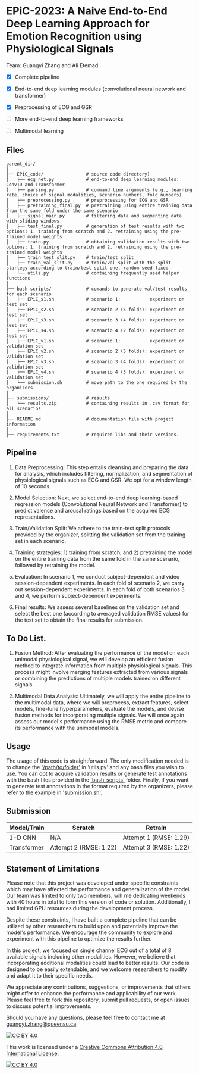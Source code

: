 # EPiC-2023: A Naive End-to-End Deep Learning Approach for Emotion Recognition using Physiological Signals


Team: Guangyi Zhang and Ali Etemad 



- [x] Complete pipeline
- [x] End-to-end deep learning modules (convolutional neural network and transformer)
- [x] Preprocessing of ECG and GSR
- [ ] More end-to-end deep learning frameworks
- [ ] Multimodal learning



## Files 


```shell
parent_dir/
│
├── EPiC_code/                # source code directory)
│   ├── ecg_net.py            # end-to-end deep learning modules: Conv1D and Transformer
│   ├── parsing.py            # command line arguments (e.g., learning rate, choice of signal modalities, scenario numbers, fold numbers)
│   ├── preprocessing.py      # preprocessing for ECG and GSR
│   ├── pretraining_final.py  # pretraining using entire training data from the same fold under the same scenario
│   ├── signal_main.py        # filtering data and segmenting data with sliding windows
│   ├── test_final.py         # generation of test results with two options: 1. training from scratch and 2. retraining using the pre-trained model weights
│   ├── train.py              # obtaining validation results with two options: 1. training from scratch and 2. retraining using the pre-trained model weights
│   ├── train_test_slit.py    # train/test split
│   ├── train_val_slit.py     # train/val split with the split startegy according to train/test split one, random seed fixed
│   └── utils.py              # containing frequently used helper functions
│
├── bash scripts/             # comands to generate val/test results for each scenario
│   ├── EPiC_s1.sh            # scenario 1:           experiment on test set 
│   ├── EPiC_s2.sh            # scenario 2 (5 folds): experiment on test set
│   ├── EPiC_s3.sh            # scenario 3 (4 folds): experiment on test set
│   ├── EPiC_s4.sh            # scenario 4 (2 folds): experiment on test set
│   ├── EPiC_v1.sh            # scenario 1:           experiment on validation set
│   ├── EPiC_v2.sh            # scenario 2 (5 folds): experiment on validation set
│   ├── EPiC_v3.sh            # scenario 3 (4 folds): experiment on validation set
│   ├── EPiC_v4.sh            # scenario 4 (3 folds): experiment on validation set
│   └── submission.sh         # move path to the one required by the organizers
│
├── submissions/              # results
│   └── results.zip           # containing results in .csv format for all scenarios
│
├── README.md                 # documentation file with project information
│
├── requirements.txt          # required libs and their versions.

```


## Pipeline 
1. Data Preprocessing: This step entails cleansing and preparing the data for analysis, which includes filtering, normalization, and segmentation of physiological signals such as ECG and GSR. We opt for a window length of 10 seconds.

2. Model Selection: Next, we select end-to-end deep learning-based regression models (Convolutional Neural Network and Transformer) to predict valence and arousal ratings based on the acquired ECG representations.

3. Train/Validation Split: We adhere to the train-test split protocols provided by the organizer, splitting the validation set from the training set in each scenario.

4. Training strategies: 1) training from scratch, and 2) pretraining the model on the entire training data from the same fold in the same scenario, followed by retraining the model.

5. Evaluation: In scenario 1, we conduct subject-dependent and video session-dependent experiments. In each fold of scenario 2, we carry out session-dependent experiments. In each fold of both scenarios 3 and 4, we perform subject-dependent experiments.

6. Final results: We assess several baselines on the validation set and select the best one (according to averaged validation RMSE values) for the test set to obtain the final results for submission.

## To Do List. 
1. Fusion Method: After evaluating the performance of the model on each unimodal physiological signal, we will develop an efficient fusion method to integrate information from multiple physiological signals. This process might involve merging features extracted from various signals or combining the predictions of multiple models trained on different signals.

2. Multimodal Data Analysis: Ultimately, we will apply the entire pipeline to the multimodal data, where we will preprocess, extract features, select models, fine-tune hyperparameters, evaluate the models, and devise fusion methods for incorporating multiple signals. We will once again assess our model's performance using the RMSE metric and compare its performance with the unimodal models.

## Usage
The usage of this code is straightforward. The only modification needed is to change the ['/path/to/folder'](./EPiC_code/utils.py#LL12C2-L12C32) in 'utils.py' and any bash files you wish to use. You can opt to acquire validation results or generate test annotations with the bash files provided in the ['bash_scripts'](./bash_scripts) folder. Finally, if you want to generate test annotations in the format required by the organizers, please refer to the example in ['submission.sh'](./bash_scripts/submission.sh).

## Submission
| Model/Train | Scratch  | Retrain  |
| ------------- | ------------- | ------------- |
| 1-D CNN | N/A  | Attempt 1 (RMSE: 1.29)  |
| Transformer |  Attempt 2 (RMSE: 1.22)  | Attempt 3 (RMSE: 1.22) |
## Statement of Limitations

Please note that this project was developed under specific constraints which may have affected the performance and generalization of the model. Our team was limited to only two members, wih me dedicating weekends with 40 hours in total to form this version of code or solution. Additionally, I had limited GPU resources during the development process.

Despite these constraints, I have built a complete pipeline that can be utilized by other researchers to build upon and potentially improve the model's performance. We encourage the community to explore and experiment with this pipeline to optimize the results further.

In this project, we focused on single channel ECG out of a total of 8 available signals including other modalities. However, we believe that incorporating additional modalities could lead to better results. Our code is designed to be easily extendable, and we welcome researchers to modify and adapt it to their specific needs.

We appreciate any contributions, suggestions, or improvements that others might offer to enhance the performance and applicability of our work. Please feel free to fork this repository, submit pull requests, or open issues to discuss potential improvements. 

Should you have any questions, please feel free to contact me at guangyi.zhang@queensu.ca.


[![CC BY 4.0][cc-by-shield]][cc-by]

This work is licensed under a
[Creative Commons Attribution 4.0 International License][cc-by].

[![CC BY 4.0][cc-by-image]][cc-by]

[cc-by]: http://creativecommons.org/licenses/by/4.0/
[cc-by-image]: https://i.creativecommons.org/l/by/4.0/88x31.png
[cc-by-shield]: https://img.shields.io/badge/License-CC%20BY%204.0-lightgrey.svg

